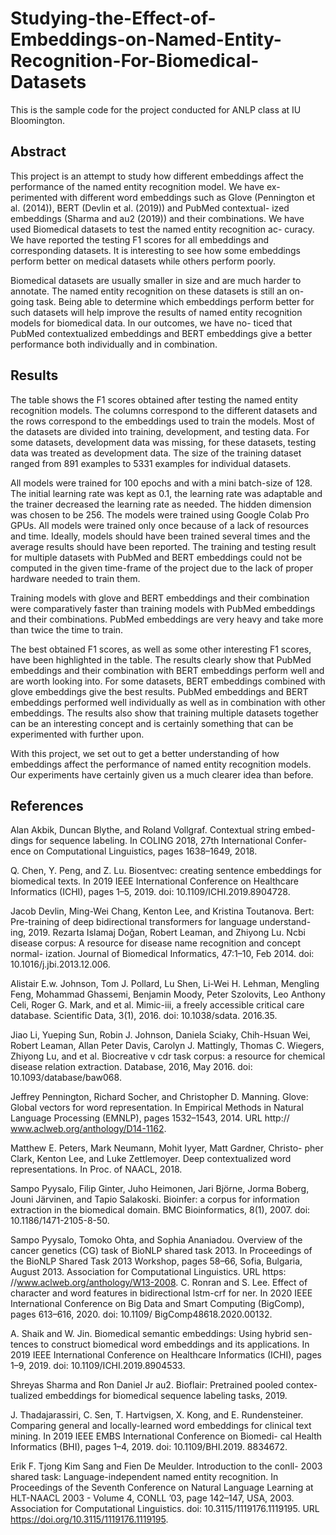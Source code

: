 # Studying-the-Effect-of-Embeddings-on-Named-Entity-Recognition-For-Biomedical-Datasets

This is the sample code for the project conducted for ANLP class at IU Bloomington.

## Abstract
This project is an attempt to study how different embeddings affect the performance of the named entity recognition model. We have ex- perimented with different word embeddings such as Glove (Pennington et al. (2014)), BERT (Devlin et al. (2019)) and PubMed contextual- ized embeddings (Sharma and au2 (2019)) and their combinations. We have used Biomedical datasets to test the named entity recognition ac- curacy. We have reported the testing F1 scores for all embeddings and corresponding datasets. It is interesting to see how some embeddings perform better on medical datasets while others perform poorly.

Biomedical datasets are usually smaller in size and are much harder to annotate. The named entity recognition on these datasets is still an on-going task. Being able to determine which embeddings perform better for such datasets will help improve the results of named entity recognition models for biomedical data. In our outcomes, we have no- ticed that PubMed contextualized embeddings and BERT embeddings give a better performance both individually and in combination.

## Results
The table shows the F1 scores obtained after testing the named entity recognition models. The columns correspond to the different datasets and the rows correspond to the embeddings used to train the models. Most of the datasets are divided into training, development, and testing data. For some datasets, development data was missing, for these datasets, testing data was treated as development data. The size of the training dataset ranged from 891 examples to 5331 examples for individual datasets.

All models were trained for 100 epochs and with a mini batch-size of 128. The initial learning rate was kept as 0.1, the learning rate was adaptable and the trainer decreased the learning rate as needed. The hidden dimension was chosen to be 256. The models were trained using Google Colab Pro GPUs. All models were trained only once because of a lack of resources and time. Ideally, models should have been trained several times and the average results should have been reported. The training and testing result for multiple datasets with PubMed and BERT embeddings could not be computed in the given time-frame of the project due to the lack of proper hardware needed to train them.

Training models with glove and BERT embeddings and their combination were comparatively faster than training models with PubMed embeddings and their combinations. PubMed embeddings are very heavy and take more than twice the time to train.

The best obtained F1 scores, as well as some other interesting F1 scores, have been highlighted in the table. The results clearly show that PubMed embeddings and their combination with BERT embeddings perform well and are worth looking into. For some datasets, BERT embeddings combined with glove embeddings give the best results. PubMed embeddings and BERT embeddings performed well individually as well as in combination with other embeddings. The results also show that training multiple datasets together can be an interesting concept and is certainly something that can be experimented with further upon.

With this project, we set out to get a better understanding of how embeddings affect the performance of named entity recognition models. Our experiments have certainly given us a much clearer idea than before.


## References
Alan Akbik, Duncan Blythe, and Roland Vollgraf. Contextual string embed- dings for sequence labeling. In COLING 2018, 27th International Confer- ence on Computational Linguistics, pages 1638–1649, 2018.

Q. Chen, Y. Peng, and Z. Lu. Biosentvec: creating sentence embeddings for biomedical texts. In 2019 IEEE International Conference on Healthcare Informatics (ICHI), pages 1–5, 2019. doi: 10.1109/ICHI.2019.8904728.

Jacob Devlin, Ming-Wei Chang, Kenton Lee, and Kristina Toutanova. Bert: Pre-training of deep bidirectional transformers for language understand- ing, 2019.
Rezarta Islamaj Doğan, Robert Leaman, and Zhiyong Lu. Ncbi disease corpus: A resource for disease name recognition and concept normal- ization. Journal of Biomedical Informatics, 47:1–10, Feb 2014. doi: 10.1016/j.jbi.2013.12.006.

Alistair E.w. Johnson, Tom J. Pollard, Lu Shen, Li-Wei H. Lehman, Mengling Feng, Mohammad Ghassemi, Benjamin Moody, Peter Szolovits, Leo Anthony Celi, Roger G. Mark, and et al. Mimic-iii, a freely accessible critical care database. Scientific Data, 3(1), 2016. doi: 10.1038/sdata. 2016.35.

Jiao Li, Yueping Sun, Robin J. Johnson, Daniela Sciaky, Chih-Hsuan Wei, Robert Leaman, Allan Peter Davis, Carolyn J. Mattingly, Thomas C. Wiegers, Zhiyong Lu, and et al. Biocreative v cdr task corpus: a resource for chemical disease relation extraction. Database, 2016, May 2016. doi: 10.1093/database/baw068.

Jeffrey Pennington, Richard Socher, and Christopher D. Manning. Glove: Global vectors for word representation. In Empirical Methods in Natural Language Processing (EMNLP), pages 1532–1543, 2014. URL http:// www.aclweb.org/anthology/D14-1162.

Matthew E. Peters, Mark Neumann, Mohit Iyyer, Matt Gardner, Christo- pher Clark, Kenton Lee, and Luke Zettlemoyer. Deep contextualized word representations. In Proc. of NAACL, 2018.

Sampo Pyysalo, Filip Ginter, Juho Heimonen, Jari Björne, Jorma Boberg, Jouni Järvinen, and Tapio Salakoski. Bioinfer: a corpus for information extraction in the biomedical domain. BMC Bioinformatics, 8(1), 2007. doi: 10.1186/1471-2105-8-50.

Sampo Pyysalo, Tomoko Ohta, and Sophia Ananiadou. Overview of the cancer genetics (CG) task of BioNLP shared task 2013. In Proceedings of the BioNLP Shared Task 2013 Workshop, pages 58–66, Sofia, Bulgaria, August 2013. Association for Computational Linguistics. URL https: //www.aclweb.org/anthology/W13-2008.
C. Ronran and S. Lee. Effect of character and word features in bidirectional lstm-crf for ner. In 2020 IEEE International Conference on Big Data and Smart Computing (BigComp), pages 613–616, 2020. doi: 10.1109/ BigComp48618.2020.00132.

A. Shaik and W. Jin. Biomedical semantic embeddings: Using hybrid sen- tences to construct biomedical word embeddings and its applications. In 2019 IEEE International Conference on Healthcare Informatics (ICHI), pages 1–9, 2019. doi: 10.1109/ICHI.2019.8904533.

Shreyas Sharma and Ron Daniel Jr au2. Bioflair: Pretrained pooled contex- tualized embeddings for biomedical sequence labeling tasks, 2019.

J. Thadajarassiri, C. Sen, T. Hartvigsen, X. Kong, and E. Rundensteiner. Comparing general and locally-learned word embeddings for clinical text mining. In 2019 IEEE EMBS International Conference on Biomedi- cal Health Informatics (BHI), pages 1–4, 2019. doi: 10.1109/BHI.2019. 8834672.

Erik F. Tjong Kim Sang and Fien De Meulder. Introduction to the conll- 2003 shared task: Language-independent named entity recognition. In Proceedings of the Seventh Conference on Natural Language Learning at HLT-NAACL 2003 - Volume 4, CONLL ’03, page 142–147, USA, 2003. Association for Computational Linguistics. doi: 10.3115/1119176.1119195. URL https://doi.org/10.3115/1119176.1119195.
